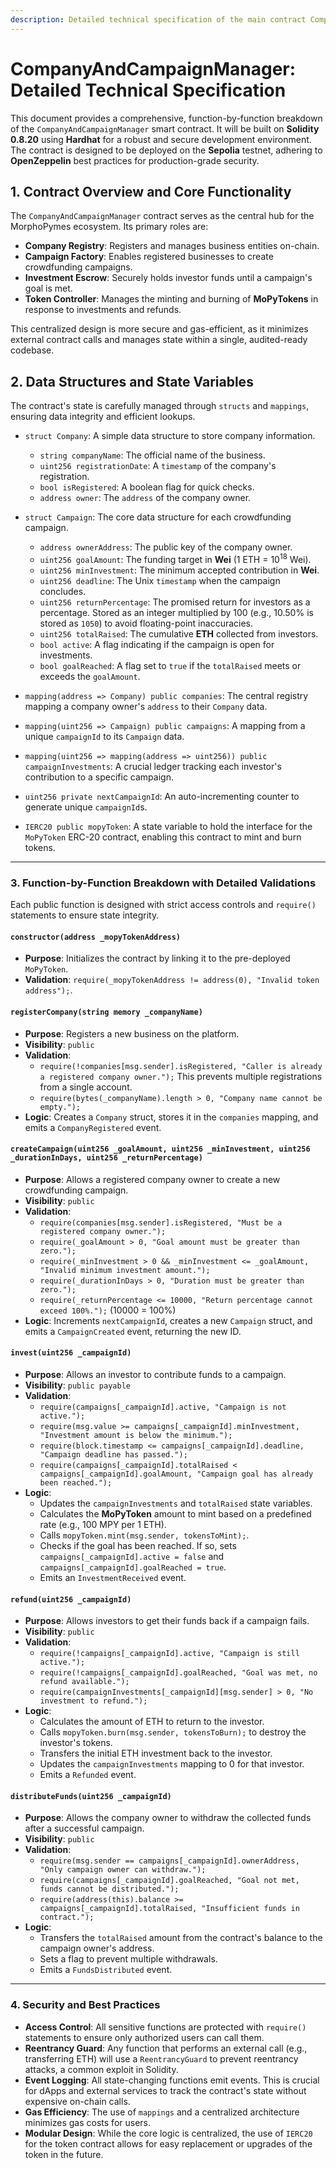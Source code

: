```yaml
---
description: Detailed technical specification of the main contract CompanyAndCampaignManager.
---
```


# CompanyAndCampaignManager: Detailed Technical Specification

This document provides a comprehensive, function-by-function breakdown of the `CompanyAndCampaignManager` smart contract. It will be built on **Solidity 0.8.20** using **Hardhat** for a robust and secure development environment. The contract is designed to be deployed on the **Sepolia** testnet, adhering to **OpenZeppelin** best practices for production-grade security.

## 1. Contract Overview and Core Functionality

The `CompanyAndCampaignManager` contract serves as the central hub for the MorphoPymes ecosystem. Its primary roles are:

- **Company Registry**: Registers and manages business entities on-chain.
- **Campaign Factory**: Enables registered businesses to create crowdfunding campaigns.
- **Investment Escrow**: Securely holds investor funds until a campaign's goal is met.
- **Token Controller**: Manages the minting and burning of **MoPyTokens** in response to investments and refunds.

This centralized design is more secure and gas-efficient, as it minimizes external contract calls and manages state within a single, audited-ready codebase.

## 2. Data Structures and State Variables

The contract's state is carefully managed through `structs` and `mappings`, ensuring data integrity and efficient lookups.

- `struct Company`: A simple data structure to store company information.
  - `string companyName`: The official name of the business.
  - `uint256 registrationDate`: A `timestamp` of the company's registration.
  - `bool isRegistered`: A boolean flag for quick checks.
  - `address owner`: The `address` of the company owner.

- `struct Campaign`: The core data structure for each crowdfunding campaign.
  - `address ownerAddress`: The public key of the company owner.
  - `uint256 goalAmount`: The funding target in **Wei** (1 ETH = $10^{18}$ Wei).
  - `uint256 minInvestment`: The minimum accepted contribution in **Wei**.
  - `uint256 deadline`: The Unix `timestamp` when the campaign concludes.
  - `uint256 returnPercentage`: The promised return for investors as a percentage. Stored as an integer multiplied by 100 (e.g., 10.50% is stored as `1050`) to avoid floating-point inaccuracies.
  - `uint256 totalRaised`: The cumulative **ETH** collected from investors.
  - `bool active`: A flag indicating if the campaign is open for investments.
  - `bool goalReached`: A flag set to `true` if the `totalRaised` meets or exceeds the `goalAmount`.

- `mapping(address => Company) public companies`: The central registry mapping a company owner's `address` to their `Company` data.
- `mapping(uint256 => Campaign) public campaigns`: A mapping from a unique `campaignId` to its `Campaign` data.
- `mapping(uint256 => mapping(address => uint256)) public campaignInvestments`: A crucial ledger tracking each investor's contribution to a specific campaign.
- `uint256 private nextCampaignId`: An auto-incrementing counter to generate unique `campaignId`s.
- `IERC20 public mopyToken`: A state variable to hold the interface for the `MoPyToken` ERC-20 contract, enabling this contract to mint and burn tokens.

---

### 3. Function-by-Function Breakdown with Detailed Validations

Each public function is designed with strict access controls and `require()` statements to ensure state integrity.

#### `constructor(address _mopyTokenAddress)`

- **Purpose**: Initializes the contract by linking it to the pre-deployed `MoPyToken`.
- **Validation**: `require(_mopyTokenAddress != address(0), "Invalid token address");`.

#### `registerCompany(string memory _companyName)`

- **Purpose**: Registers a new business on the platform.
- **Visibility**: `public`
- **Validation**:
  - `require(!companies[msg.sender].isRegistered, "Caller is already a registered company owner.");` This prevents multiple registrations from a single account.
  - `require(bytes(_companyName).length > 0, "Company name cannot be empty.");`
- **Logic**: Creates a `Company` struct, stores it in the `companies` mapping, and emits a `CompanyRegistered` event.

#### `createCampaign(uint256 _goalAmount, uint256 _minInvestment, uint256 _durationInDays, uint256 _returnPercentage)`

- **Purpose**: Allows a registered company owner to create a new crowdfunding campaign.
- **Visibility**: `public`
- **Validation**:
  - `require(companies[msg.sender].isRegistered, "Must be a registered company owner.");`
  - `require(_goalAmount > 0, "Goal amount must be greater than zero.");`
  - `require(_minInvestment > 0 && _minInvestment <= _goalAmount, "Invalid minimum investment amount.");`
  - `require(_durationInDays > 0, "Duration must be greater than zero.");`
  - `require(_returnPercentage <= 10000, "Return percentage cannot exceed 100%.");` (10000 = 100%)
- **Logic**: Increments `nextCampaignId`, creates a new `Campaign` struct, and emits a `CampaignCreated` event, returning the new ID.

#### `invest(uint256 _campaignId)`

- **Purpose**: Allows an investor to contribute funds to a campaign.
- **Visibility**: `public payable`
- **Validation**:
  - `require(campaigns[_campaignId].active, "Campaign is not active.");`
  - `require(msg.value >= campaigns[_campaignId].minInvestment, "Investment amount is below the minimum.");`
  - `require(block.timestamp <= campaigns[_campaignId].deadline, "Campaign deadline has passed.");`
  - `require(campaigns[_campaignId].totalRaised < campaigns[_campaignId].goalAmount, "Campaign goal has already been reached.");`
- **Logic**:
  - Updates the `campaignInvestments` and `totalRaised` state variables.
  - Calculates the **MoPyToken** amount to mint based on a predefined rate (e.g., 100 MPY per 1 ETH).
  - Calls `mopyToken.mint(msg.sender, tokensToMint);`.
  - Checks if the goal has been reached. If so, sets `campaigns[_campaignId].active = false` and `campaigns[_campaignId].goalReached = true`.
  - Emits an `InvestmentReceived` event.

#### `refund(uint256 _campaignId)`

- **Purpose**: Allows investors to get their funds back if a campaign fails.
- **Visibility**: `public`
- **Validation**:
  - `require(!campaigns[_campaignId].active, "Campaign is still active.");`
  - `require(!campaigns[_campaignId].goalReached, "Goal was met, no refund available.");`
  - `require(campaignInvestments[_campaignId][msg.sender] > 0, "No investment to refund.");`
- **Logic**:
  - Calculates the amount of ETH to return to the investor.
  - Calls `mopyToken.burn(msg.sender, tokensToBurn);` to destroy the investor's tokens.
  - Transfers the initial ETH investment back to the investor.
  - Updates the `campaignInvestments` mapping to 0 for that investor.
  - Emits a `Refunded` event.

#### `distributeFunds(uint256 _campaignId)`

- **Purpose**: Allows the company owner to withdraw the collected funds after a successful campaign.
- **Visibility**: `public`
- **Validation**:
  - `require(msg.sender == campaigns[_campaignId].ownerAddress, "Only campaign owner can withdraw.");`
  - `require(campaigns[_campaignId].goalReached, "Goal not met, funds cannot be distributed.");`
  - `require(address(this).balance >= campaigns[_campaignId].totalRaised, "Insufficient funds in contract.");`
- **Logic**:
  - Transfers the `totalRaised` amount from the contract's balance to the campaign owner's address.
  - Sets a flag to prevent multiple withdrawals.
  - Emits a `FundsDistributed` event.

---

### 4. Security and Best Practices

- **Access Control**: All sensitive functions are protected with `require()` statements to ensure only authorized users can call them.
- **Reentrancy Guard**: Any function that performs an external call (e.g., transferring ETH) will use a `ReentrancyGuard` to prevent reentrancy attacks, a common exploit in Solidity.
- **Event Logging**: All state-changing functions emit events. This is crucial for dApps and external services to track the contract's state without expensive on-chain calls.
- **Gas Efficiency**: The use of `mappings` and a centralized architecture minimizes gas costs for users.
- **Modular Design**: While the core logic is centralized, the use of `IERC20` for the token contract allows for easy replacement or upgrades of the token in the future.
